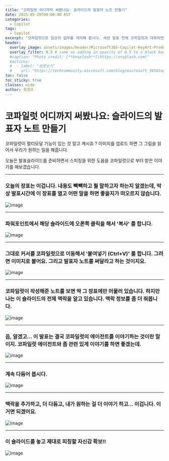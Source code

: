 ```yaml
---
title: "코파일럿 어디까지 써봤나요: 슬라이드의 발표자 노트 만들기"
date: 2025-05-28T00:00:00 KST
categories:
  - Copilot
tags:
  - Copilot
excerpt: "코파일럿으로 일상의 업무를 처리해 봅시다. 세션 발표 전에 코파일럿과 대화하면서 슬라이드 노트를 만들어 봅니다."
header:
  overlay_image: assets/images/header/Microsoft365-Copilot-KeyArt-Productivity-6K-01.png
  overlay_filter: 0.5 # same as adding an opacity of 0.5 to a black background
  #caption: "Photo credit: [**Unsplash**](https://unsplash.com)"
  #actions:
  #  - label: "원문보기"
  #    url: "https://techcommunity.microsoft.com/blog/microsoft_365blog/sharing-the-vision-microsoft-365-community-conference-keynotes-now-available/4416368"
toc: false
toc_sticky: true
classes: wide
author: 최정우
---
```


# 코파일럿 어디까지 써봤나요: 슬라이드의 발표자 노트 만들기

코파일럿이 멀티모달 기능이 있는 것 알고 계시죠 ? 이미지를 업로드 하면 그 그림을 읽어서 우리가 원하는 일을 해줍니다.

오늘은 발표슬라이드를 준비하면서 스피칭을 위한 도움을 코파일럿으로 부터 받은 이야기를 해보겠습니다. 

---

### 오늘의 장표는 이겁니다. 내용도 빽빽하고 뭘 말하고자 하는지 알겠는데, 막상 발표시간에 이 장표를 열고 어떤 말을 하면 좋을지가 떠오르지 않습니다.

![image](/mwkorea/assets/images/20250528/2025-05-29064058.png)

---

### 파워포인트에서 해당 슬라이드에 오론쪽 클릭을 해서 '복사' 를 합니다.

![image](/mwkorea/assets/images/20250528/2025-05-29064132.png)

---

### 그대로 커서를 코파일럿으로 이동해서 '붙여넣기 (Ctrl+V)' 를 합니다. 그러면 이미지로 붙어요. 그리고 발표자 노트를 써달라고 하는 것이지요.

![image](/mwkorea/assets/images/20250528/2025-05-29064201.png)

---

### 코파일럿이 작성해준 노트를 보면 딱 그 장표에만 머물러 있습니다. 하지만 나는 이 슬라이드의 전체 맥락을 알고 있습니다. 맥락 정보를 좀 더 줘봅니다.

![image](/mwkorea/assets/images/20250528/2025-05-29064210.png)

---

### 음, 알겠고... 이 발표는 결국 코파일럿의 에이전트를 이야기하는 것이란 말이지. 코파일럿 에이전트와 좀 관련 있게 이야기를 하면 좋겠는데.

![image](/mwkorea/assets/images/20250528/2025-05-29064219.png)

---

### 계속 다듬어 봅시다.

![image](/mwkorea/assets/images/20250528/2025-05-29064229.png)

---

### 맥락을 추가하고, 더 다듬고, 내가 원하는 걸 더 이야기 하고... 이겁니다. 이거면 되겠어요.

![image](/mwkorea/assets/images/20250528/2025-05-29064247.png)

---

### 이 슬라이드를 놓고 제대로 피칭할 자신감 확보!!

![image](/mwkorea/assets/images/20250528/2025-05-29064313.png)

